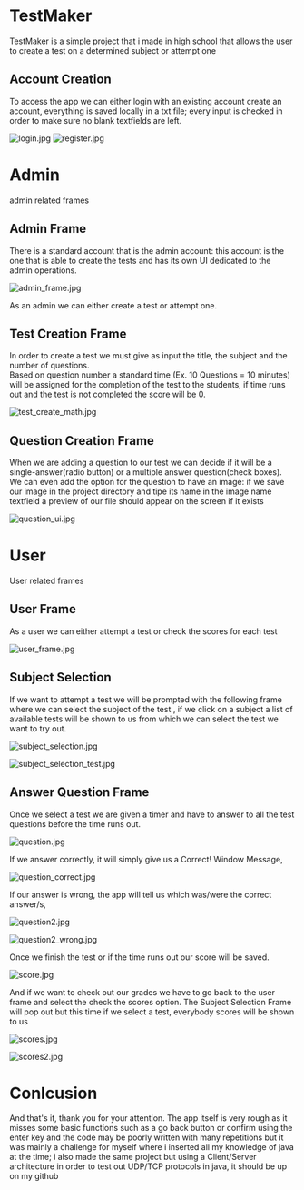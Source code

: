 # TestMaker

TestMaker is a simple project that i made in high school that allows the user to create a test on a determined subject or attempt one

## Account Creation

To access the app we can either login with an existing account create an account, everything is saved locally in a txt file; every input is checked in order to make sure no blank textfields are left.

![login.jpg](readme_res%2Flogin.jpg) ![register.jpg](readme_res%2Fregister.jpg)
# Admin

admin related frames

## Admin Frame

There is a standard account that is the admin account: this account is the one that is able to create the tests and has its own UI dedicated to the admin operations.

![admin_frame.jpg](readme_res%2Fadmin_frame.jpg)

As an admin we can either create a test or attempt one.

## Test Creation Frame
In order to create a test we must give as input the title, the subject and the number of questions.     
Based on question number a standard time (Ex. 10 Questions = 10 minutes) will be assigned for the completion of the test to the students, if time runs out and the test is not completed the score will be 0.

![test_create_math.jpg](readme_res%2Ftest_create_math.jpg)

## Question Creation Frame

When we are adding a question to our test we can decide if it will be a single-answer(radio button) or a multiple answer question(check boxes).
We can even add the option for the question to have an image: if we save our image in the project directory and tipe its name in the image name textfield a preview of our file should appear on the screen if it exists

![question_ui.jpg](readme_res%2Fquestion_ui.jpg)

# User

User related frames

## User Frame

As a user we can either attempt a test or check the scores for each test

![user_frame.jpg](readme_res%2Fuser_frame.jpg)

## Subject Selection

If we want to attempt a test we will be prompted with the following frame where we can select the subject of the test , if we click on a subject a list of available tests will be shown to us from which we can select the test we want to try out.


![subject_selection.jpg](readme_res%2Fsubject_selection.jpg)

![subject_selection_test.jpg](readme_res%2Fsubject_selection_test.jpg)

## Answer Question Frame

Once we select a test we are given a timer and have to answer to all the test questions before the time runs out.

![question.jpg](readme_res%2Fquestion.jpg)

If we answer correctly, it will simply give us a Correct! Window Message,

![question_correct.jpg](readme_res%2Fquestion_correct.jpg)

If our answer is wrong, the app will tell us which was/were the correct answer/s,

![question2.jpg](readme_res%2Fquestion2.jpg)

![question2_wrong.jpg](readme_res%2Fquestion2_wrong.jpg)

Once we finish the test or if the time runs out our score will be saved.

![score.jpg](readme_res%2Fscore.jpg)

And if we want to check out our grades we have to go back to the user frame and select the check the scores option.
The Subject Selection Frame will pop out but this time if we select a test, everybody scores will be shown to us


![scores.jpg](readme_res%2Fscores.jpg)

![scores2.jpg](readme_res%2Fscores2.jpg)

# Conlcusion
And that's it, thank you for your attention.
The app itself is very rough as it misses some basic functions such as a go back button or confirm using the enter key and the code may be poorly written with many repetitions but it was mainly a challenge for myself where i inserted all my knowledge of java at the time; i also made the same project but using a Client/Server architecture in order to test out UDP/TCP protocols in java, it should be up on my github 